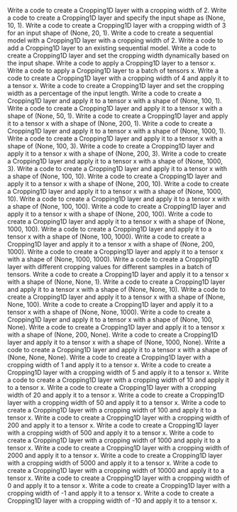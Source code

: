 Write a code to create a Cropping1D layer with a cropping width of 2.
Write a code to create a Cropping1D layer and specify the input shape as (None, 10, 1).
Write a code to create a Cropping1D layer with a cropping width of 3 for an input shape of (None, 20, 1).
Write a code to create a sequential model with a Cropping1D layer with a cropping width of 2.
Write a code to add a Cropping1D layer to an existing sequential model.
Write a code to create a Cropping1D layer and set the cropping width dynamically based on the input shape.
Write a code to apply a Cropping1D layer to a tensor x.
Write a code to apply a Cropping1D layer to a batch of tensors x.
Write a code to create a Cropping1D layer with a cropping width of 4 and apply it to a tensor x.
Write a code to create a Cropping1D layer and set the cropping width as a percentage of the input length.
Write a code to create a Cropping1D layer and apply it to a tensor x with a shape of (None, 100, 1).
Write a code to create a Cropping1D layer and apply it to a tensor x with a shape of (None, 50, 1).
Write a code to create a Cropping1D layer and apply it to a tensor x with a shape of (None, 200, 1).
Write a code to create a Cropping1D layer and apply it to a tensor x with a shape of (None, 1000, 1).
Write a code to create a Cropping1D layer and apply it to a tensor x with a shape of (None, 100, 3).
Write a code to create a Cropping1D layer and apply it to a tensor x with a shape of (None, 200, 3).
Write a code to create a Cropping1D layer and apply it to a tensor x with a shape of (None, 1000, 3).
Write a code to create a Cropping1D layer and apply it to a tensor x with a shape of (None, 100, 10).
Write a code to create a Cropping1D layer and apply it to a tensor x with a shape of (None, 200, 10).
Write a code to create a Cropping1D layer and apply it to a tensor x with a shape of (None, 1000, 10).
Write a code to create a Cropping1D layer and apply it to a tensor x with a shape of (None, 100, 100).
Write a code to create a Cropping1D layer and apply it to a tensor x with a shape of (None, 200, 100).
Write a code to create a Cropping1D layer and apply it to a tensor x with a shape of (None, 1000, 100).
Write a code to create a Cropping1D layer and apply it to a tensor x with a shape of (None, 100, 1000).
Write a code to create a Cropping1D layer and apply it to a tensor x with a shape of (None, 200, 1000).
Write a code to create a Cropping1D layer and apply it to a tensor x with a shape of (None, 1000, 1000).
Write a code to create a Cropping1D layer with different cropping values for different samples in a batch of tensors.
Write a code to create a Cropping1D layer and apply it to a tensor x with a shape of (None, None, 1).
Write a code to create a Cropping1D layer and apply it to a tensor x with a shape of (None, None, 10).
Write a code to create a Cropping1D layer and apply it to a tensor x with a shape of (None, None, 100).
Write a code to create a Cropping1D layer and apply it to a tensor x with a shape of (None, None, 1000).
Write a code to create a Cropping1D layer and apply it to a tensor x with a shape of (None, 100, None).
Write a code to create a Cropping1D layer and apply it to a tensor x with a shape of (None, 200, None).
Write a code to create a Cropping1D layer and apply it to a tensor x with a shape of (None, 1000, None).
Write a code to create a Cropping1D layer and apply it to a tensor x with a shape of (None, None, None).
Write a code to create a Cropping1D layer with a cropping width of 1 and apply it to a tensor x.
Write a code to create a Cropping1D layer with a cropping width of 5 and apply it to a tensor x.
Write a code to create a Cropping1D layer with a cropping width of 10 and apply it to a tensor x.
Write a code to create a Cropping1D layer with a cropping width of 20 and apply it to a tensor x.
Write a code to create a Cropping1D layer with a cropping width of 50 and apply it to a tensor x.
Write a code to create a Cropping1D layer with a cropping width of 100 and apply it to a tensor x.
Write a code to create a Cropping1D layer with a cropping width of 200 and apply it to a tensor x.
Write a code to create a Cropping1D layer with a cropping width of 500 and apply it to a tensor x.
Write a code to create a Cropping1D layer with a cropping width of 1000 and apply it to a tensor x.
Write a code to create a Cropping1D layer with a cropping width of 2000 and apply it to a tensor x.
Write a code to create a Cropping1D layer with a cropping width of 5000 and apply it to a tensor x.
Write a code to create a Cropping1D layer with a cropping width of 10000 and apply it to a tensor x.
Write a code to create a Cropping1D layer with a cropping width of 0 and apply it to a tensor x.
Write a code to create a Cropping1D layer with a cropping width of -1 and apply it to a tensor x.
Write a code to create a Cropping1D layer with a cropping width of -10 and apply it to a tensor x.